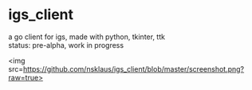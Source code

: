 # igs_client
a go client for igs, made with python, tkinter, ttk  
status: pre-alpha, work in progress  

<img src=https://github.com/nsklaus/igs_client/blob/master/screenshot.png?raw=true>
